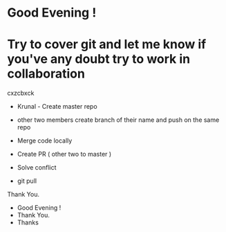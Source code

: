 Good Evening !
=======
# Try to cover git and let me know if you've any doubt try to work in collaboration 
cxzcbxck

- Krunal - Create master repo
- other two members create branch of their name and push on the same repo
- Merge code locally 
- Create PR ( other two to master )
- Solve conflict

- git pull

Thank You.

- Good Evening !
- Thank You.
- Thanks
